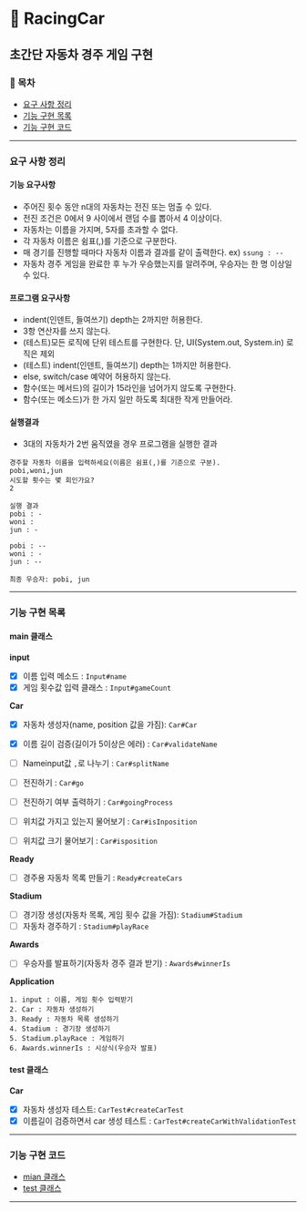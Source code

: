 🚗 RacingCar 
========================
초간단 자동차 경주 게임 구현
--------------------------

### 📌 목차
- [요구 사항 정리](#요구-사항-정리)
- [기능 구현 목록](#기능-구현-목록)
- [기능 구현 코드](#기능-구현-코드)

---

### 요구 사항 정리  
#### 기능 요구사항
- 주어진 횟수 동안 n대의 자동차는 전진 또는 멈출 수 있다. 
- 전진 조건은 0에서 9 사이에서 랜덤 수를 뽑아서 4 이상이다.
- 자동차는 이름을 가지며, 5자를 초과할 수 없다.
- 각 자동차 이름은 쉼표(,)를 기준으로 구분한다.
- 매 경기를 진행할 때마다 자동차 이름과 결과를 같이 출력한다. ex) `ssung : --`
- 자동차 경주 게임을 완료한 후 누가 우승했는지를 알려주며, 우승자는 한 명 이상일 수 있다.

#### 프로그램 요구사항
- indent(인덴트, 들여쓰기) depth는 2까지만 허용한다.
- 3항 연산자를 쓰지 않는다.
- (테스트)모든 로직에 단위 테스트를 구현한다. 단, UI(System.out, System.in) 로직은 제외
- (테스트) indent(인덴트, 들여쓰기) depth는 1까지만 허용한다.
- else, switch/case 예약어 허용하지 않는다.
- 함수(또는 메서드)의 길이가 15라인을 넘어가지 않도록 구현한다.
- 함수(또는 메소드)가 한 가지 일만 하도록 최대한 작게 만들어라.

#### 실행결과
- 3대의 자동차가 2번 움직였을 경우 프로그램을 실행한 결과
```text
경주할 자동차 이름을 입력하세요(이름은 쉼표(,)를 기준으로 구분).
pobi,woni,jun
시도할 횟수는 몇 회인가요?
2

실행 결과
pobi : -
woni : 
jun : -

pobi : --
woni : -
jun : --

최종 우승자: pobi, jun
```

---

### 기능 구현 목록
#### main 클래스
**input**
- [x] 이름 입력 메소드 : `Input#name`
- [x] 게임 횟수값 입력 클래스 :  `Input#gameCount`

**Car**
- [x] 자동차 생성자(name, position 값을 가짐): `Car#Car`
- [x] 이름 길이 검증(길이가 5이상은 에러) :  `Car#validateName`
- [ ] Nameinput값 `,`로 나누기 :  `Car#splitName`
- [ ] 전진하기 : `Car#go`
- [ ] 전진하기 여부 출력하기 : `Car#goingProcess`
- [ ] 위치값 가지고 있는지 물어보기 : `Car#isInposition`
- [ ] 위치값 크기 물어보기 : `Car#isposition`


**Ready**
- [ ] 경주용 자동차 목록 만들기 : `Ready#createCars`

**Stadium**
- [ ] 경기장 생성(자동차 목록, 게임 횟수 값을 가짐): `Stadium#Stadium`
- [ ] 자동차 경주하기 : `Stadium#playRace`

**Awards**
- [ ] 우승자를 발표하기(자동차 경주 결과 받기) : `Awards#winnerIs`

**Application**
```text
1. input : 이름, 게임 횟수 입력받기
2. Car : 자동차 생성하기
3. Ready : 자동차 목록 생성하기
4. Stadium : 경기장 생성하기
5. Stadium.playRace : 게임하기
6. Awards.winnerIs : 시상식(우승자 발표)
```

#### test 클래스
**Car**
- [x] 자동차 생성자 테스트: `CarTest#createCarTest`
- [x] 이름길이 검증하면서 car 생성 테스트 : `CarTest#createCarWithValidationTest`

---

### 기능 구현 코드
- [mian 클래스][M]
- [test 클래스][T]

---

[M]:https://github.com/Data-ssung/java-racingcar/tree/ssungwork/src/main/java/racingCar
[T]:https://github.com/Data-ssung/java-racingcar/tree/ssungwork/src/test/java/racingCar
